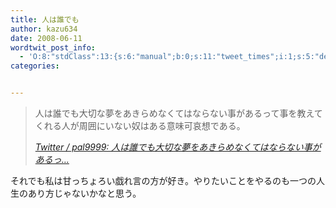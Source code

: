```yaml
---
title: 人は誰でも
author: kazu634
date: 2008-06-11
wordtwit_post_info:
  - 'O:8:"stdClass":13:{s:6:"manual";b:0;s:11:"tweet_times";i:1;s:5:"delay";i:0;s:7:"enabled";i:1;s:10:"separation";s:2:"60";s:7:"version";s:3:"3.7";s:14:"tweet_template";b:0;s:6:"status";i:2;s:6:"result";a:0:{}s:13:"tweet_counter";i:2;s:13:"tweet_log_ids";a:1:{i:0;i:4069;}s:9:"hash_tags";a:0:{}s:8:"accounts";a:1:{i:0;s:7:"kazu634";}}'
categories:


---
```

<div class="section">
<blockquote title="Twitter / pal9999" cite="http://twitter.com/pal9999/statuses/832193220">
<p>
      人は誰でも大切な夢をあきらめなくてはならない事があるって事を教えてくれる人が周囲にいない奴はある意味可哀想である。
</p>
    
<p>
<cite><a href="http://twitter.com/pal9999/statuses/832193220" onclick="__gaTracker('send', 'event', 'outbound-article', 'http://twitter.com/pal9999/statuses/832193220', 'Twitter / pal9999: 人は誰でも大切な夢をあきらめなくてはならない事があるっ&#8230;');" target="_blank">Twitter / pal9999: 人は誰でも大切な夢をあきらめなくてはならない事があるっ&#8230;</a></cite>
</p>
</blockquote>
  
<p>
    それでも私は甘っちょろい戯れ言の方が好き。やりたいことをやるのも一つの人生のあり方じゃないかなと思う。
</p>
</div>
